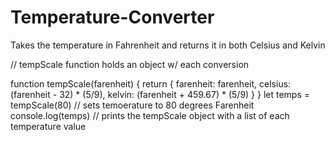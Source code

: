 # Temperature-Converter
Takes the temperature in Fahrenheit and returns it in both Celsius and Kelvin

// tempScale function holds an object w/ each conversion

 function tempScale(farenheit) {
    return {
        farenheit: farenheit,
        celsius: (farenheit - 32) * (5/9),
        kelvin: (farenheit + 459.67) * (5/9)
    }
}
let temps = tempScale(80) // sets temoerature to 80 degrees Farenheit
console.log(temps) // prints the tempScale object with a list of each temperature value
